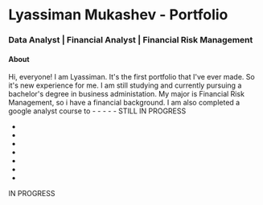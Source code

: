 # Lyassiman Mukashev - Portfolio
### Data Analyst | Financial Analyst | Financial Risk Management
#### About
Hi, everyone! I am Lyassiman. It's the first portfolio that I've ever made. So it's new experience for me. I am still studying and currently pursuing a bachelor's degree in business administation. My major is Financial Risk Management, so i have a financial background. I am also completed a google analyst course to - - - - - STILL IN PROGRESS

-
-
-
-
-
-
-
IN PROGRESS
